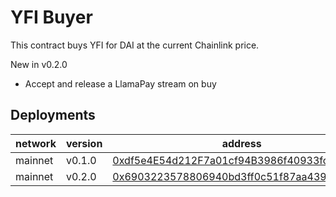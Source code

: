 # YFI Buyer

This contract buys YFI for DAI at the current Chainlink price.

New in v0.2.0
- Accept and release a LlamaPay stream on buy

## Deployments

| network | version | address |
|---|---|---|
| mainnet | v0.1.0 | [0xdf5e4E54d212F7a01cf94B3986f40933fcfF589F](https://etherscan.io/address/0xdf5e4e54d212f7a01cf94b3986f40933fcff589f#code) |
| mainnet | v0.2.0 | [0x6903223578806940bd3ff0c51f87aa43968424c8](https://etherscan.io/address/0x6903223578806940bd3ff0c51f87aa43968424c8#code) |
